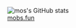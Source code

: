 ![mos's GitHub stats](https://github-readme-stats.vercel.app/api?username=Akiyamaminami&theme=vue&show_icons=true&count_private=true&hide=stars)  
[mobs.fun](https://mobs.fun)
